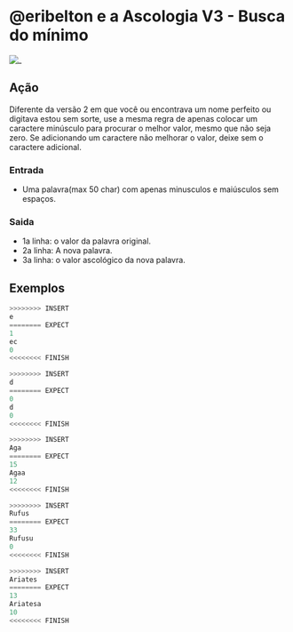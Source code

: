 # @eribelton e a Ascologia V3 - Busca do mínimo

![_](cover.jpg)

## Ação

Diferente da versão 2 em que você ou encontrava um nome perfeito ou digitava estou sem sorte, use a mesma regra de apenas colocar um caractere minúsculo para procurar o melhor valor, mesmo que não seja zero. Se adicionando um caractere não melhorar o valor, deixe sem o caractere adicional.

### Entrada

* Uma palavra(max 50 char) com apenas minusculos e maiúsculos sem espaços.

### Saida

* 1a linha: o valor da palavra original.
* 2a linha: A nova palavra.
* 3a linha: o valor ascológico da nova palavra.

## Exemplos

``` py
>>>>>>>> INSERT
e
======== EXPECT
1
ec
0
<<<<<<<< FINISH
```

```py
>>>>>>>> INSERT
d
======== EXPECT
0
d
0
<<<<<<<< FINISH
```

```py
>>>>>>>> INSERT
Aga
======== EXPECT
15
Agaa
12
<<<<<<<< FINISH
```

```py
>>>>>>>> INSERT
Rufus
======== EXPECT
33
Rufusu
0
<<<<<<<< FINISH
```

```py
>>>>>>>> INSERT
Ariates
======== EXPECT
13
Ariatesa
10
<<<<<<<< FINISH
```
